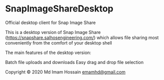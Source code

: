 # SnapImageShareDesktop
Official desktop client for Snap Image Share

This is a desktop version of Snap Image Share (https://snapshare.salhosengineering.com/) 
which allows file sharing most conveniently from the comfort of your desktop shell

The main features of the desktop version:

  Batch file uploads and downloads
  Easy drag and drop file selection

Copyright © 2020 Md Imam Hossain <emamhd@gmail.com>

